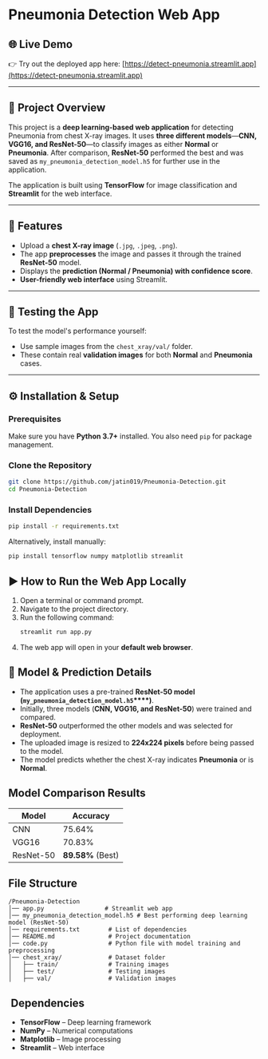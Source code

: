 # Pneumonia Detection Web App

## 🌐 Live Demo

👉 Try out the deployed app here: [https://detect-pneumonia.streamlit.app](https://detect-pneumonia.streamlit.app)

---

## 🧠 Project Overview

This project is a **deep learning-based web application** for detecting Pneumonia from chest X-ray images. It uses **three different models**—**CNN, VGG16, and ResNet-50**—to classify images as either **Normal** or **Pneumonia**. After comparison, **ResNet-50** performed the best and was saved as `my_pneumonia_detection_model.h5` for further use in the application.

The application is built using **TensorFlow** for image classification and **Streamlit** for the web interface.

---

## 🚀 Features

- Upload a **chest X-ray image** (`.jpg`, `.jpeg`, `.png`).
- The app **preprocesses** the image and passes it through the trained **ResNet-50** model.
- Displays the **prediction (Normal / Pneumonia) with confidence score**.
- **User-friendly web interface** using Streamlit.

---

## 🧪 Testing the App

To test the model's performance yourself:
- Use sample images from the `chest_xray/val/` folder.
- These contain real **validation images** for both **Normal** and **Pneumonia** cases.

---

## ⚙️ Installation & Setup

### Prerequisites

Make sure you have **Python 3.7+** installed. You also need `pip` for package management.

### Clone the Repository

```bash
git clone https://github.com/jatin019/Pneumonia-Detection.git
cd Pneumonia-Detection

```

### Install Dependencies

```bash
pip install -r requirements.txt
```

Alternatively, install manually:

```bash
pip install tensorflow numpy matplotlib streamlit
```

## ▶️ How to Run the Web App Locally

1. Open a terminal or command prompt.
2. Navigate to the project directory.
3. Run the following command:
   ```bash
   streamlit run app.py
   ```
4. The web app will open in your **default web browser**.

## 🧠 Model & Prediction Details

- The application uses a pre-trained **ResNet-50 model (********`my_pneumonia_detection_model.h5`********\*\*\*\*)**.
- Initially, three models (**CNN, VGG16, and ResNet-50**) were trained and compared.
- **ResNet-50** outperformed the other models and was selected for deployment.
- The uploaded image is resized to **224x224 pixels** before being passed to the model.
- The model predicts whether the chest X-ray indicates **Pneumonia** or is **Normal**.

## Model Comparison Results

| Model     | Accuracy          |
| --------- | ----------------- |
| CNN       | 75.64%            |
| VGG16     | 70.83%            |
| ResNet-50 | **89.58%** (Best) |

## File Structure
```
/Pneumonia-Detection
│── app.py                 # Streamlit web app
│── my_pneumonia_detection_model.h5 # Best performing deep learning model (ResNet-50)
│── requirements.txt        # List of dependencies
│── README.md               # Project documentation
│── code.py                 # Python file with model training and preprocessing
│── chest_xray/             # Dataset folder
│   ├── train/              # Training images
│   ├── test/               # Testing images
│   ├── val/                # Validation images
```


##  Dependencies

- **TensorFlow** – Deep learning framework
- **NumPy** – Numerical computations
- **Matplotlib** – Image processing
- **Streamlit** – Web interface



